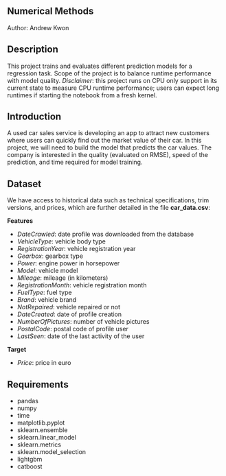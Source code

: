 ## Numerical Methods
Author: Andrew Kwon

## Description
This project trains and evaluates different prediction models for a regression task. Scope of the project is to balance runtime performance with model quality. *Disclaimer*: this project runs on CPU only support in its current state to measure CPU runtime performance; users can expect long runtimes if starting the notebook from a fresh kernel.

## Introduction
A used car sales service is developing an app to attract new customers where users can quickly find out the market value of their car. In this project, we will need to build the model that predicts the car values. The company is interested in the quality (evaluated on RMSE), speed of the prediction, and time required for model training.

## Dataset
We have access to historical data such as technical specifications, trim versions, and prices, which are further detailed in the file **car_data.csv**:

**Features**
- *DateCrawled*: date profile was downloaded from the database
- *VehicleType*: vehicle body type
- *RegistrationYear*: vehicle registration year
- *Gearbox*: gearbox type
- *Power*: engine power in horsepower
- *Model*: vehicle model
- *Mileage*: mileage (in kilometers)
- *RegistrationMonth*: vehicle registration month
- *FuelType*: fuel type
- *Brand*: vehicle brand
- *NotRepaired*: vehicle repaired or not
- *DateCreated*: date of profile creation
- *NumberOfPictures*: number of vehicle pictures
- *PostalCode*: postal code of profile user
- *LastSeen*: date of the last activity of the user

**Target**
- *Price*: price in euro

## Requirements
- pandas
- numpy
- time
- matplotlib.pyplot
- sklearn.ensemble
- sklearn.linear_model
- sklearn.metrics
- sklearn.model_selection
- lightgbm
- catboost
